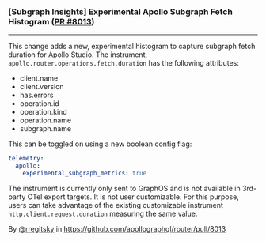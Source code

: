 ### [Subgraph Insights] Experimental Apollo Subgraph Fetch Histogram ([PR #8013](https://github.com/apollographql/router/pull/8013))

<!-- start metadata -->

<!-- [PULSR-1673] -->
---
This change adds a new, experimental histogram to capture subgraph fetch duration for Apollo Studio. The instrument,
`apollo.router.operations.fetch.duration` has the following attributes:
- client.name
- client.version
- has.errors
- operation.id
- operation.kind
- operation.name
- subgraph.name

This can be toggled on using a new boolean config flag:
```yaml
telemetry:
  apollo:
    experimental_subgraph_metrics: true
```
The instrument is currently only sent to GraphOS and is not available in 3rd-party OTel export targets. It is not
user customizable. For this purpose, users can take advantage of the existing customizable instrument 
`http.client.request.duration` measuring the same value.

By [@rregitsky](https://github.com/rregitsky) in https://github.com/apollographql/router/pull/8013